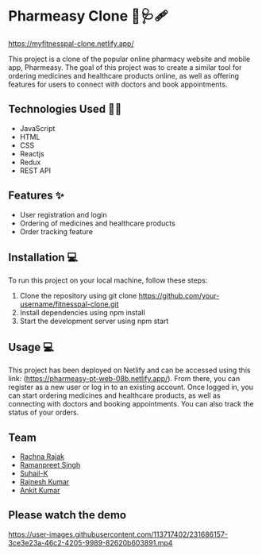 # Pharmeasy Clone 💊🩺🩹

https://myfitnesspal-clone.netlify.app/

This project is a clone of the popular online pharmacy website and mobile app, Pharmeasy. The goal of this project was to create a similar tool for ordering medicines and healthcare products online, as well as offering features for users to connect with doctors and book appointments.
## Technologies Used 🧑‍💻
  * JavaScript
  * HTML
  * CSS
  * Reactjs
  * Redux
  * REST API

## Features ✨
  * User registration and login
  * Ordering of medicines and healthcare products
  * Order tracking feature
  
 ## Installation 💻
 To run this project on your local machine, follow these steps:
  1. Clone the repository using git clone https://github.com/your-username/fitnesspal-clone.git
  2. Install dependencies using npm install
  3. Start the development server using npm start
 
  ## Usage 💻
This project has been deployed on Netlify and can be accessed using this link: (https://pharmeasy-pt-web-08b.netlify.app/). From there, you can register as a new user or log in to an existing account. Once logged in, you can start ordering medicines and healthcare products, as well as connecting with doctors and booking appointments. You can also track the status of your orders.
 
 
 ## Team
- [Rachna Rajak](https://github.com/rachnarajaka040)
- [Ramanpreet Singh](https://github.com/Ramanpreet4718)
- [Suhail-K](https://github.com/SUHAIL-K)
- [Rajnesh Kumar](https://github.com/rajyadav0001)
- [Ankit Kumar](https://github.com/anandankitkumar1)
 
 ## Please watch the demo
 



https://user-images.githubusercontent.com/113717402/231686157-3ce3e23a-46c2-4205-9989-82620b603891.mp4


